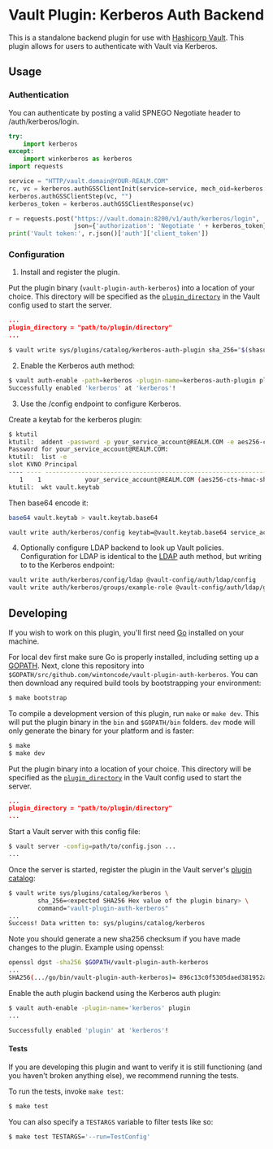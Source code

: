 # Vault Plugin: Kerberos Auth Backend

This is a standalone backend plugin for use with [Hashicorp Vault](https://www.github.com/hashicorp/vault).
This plugin allows for users to authenticate with Vault via Kerberos.

## Usage

### Authentication

You can authenticate by posting a valid SPNEGO Negotiate header to /auth/kerberos/login.

```python
try:
    import kerberos
except:
    import winkerberos as kerberos
import requests

service = "HTTP/vault.domain@YOUR-REALM.COM"
rc, vc = kerberos.authGSSClientInit(service=service, mech_oid=kerberos.GSS_MECH_OID_SPNEGO)
kerberos.authGSSClientStep(vc, "")
kerberos_token = kerberos.authGSSClientResponse(vc)

r = requests.post("https://vault.domain:8200/v1/auth/kerberos/login",
                  json={'authorization': 'Negotiate ' + kerberos_token})
print('Vault token:', r.json()['auth']['client_token'])
```

### Configuration

1. Install and register the plugin.

Put the plugin binary (`vault-plugin-auth-kerberos`) into a location of your choice. This directory
will be specified as the [`plugin_directory`](https://www.vaultproject.io/docs/configuration/index.html#plugin_directory)
in the Vault config used to start the server.

```json
...
plugin_directory = "path/to/plugin/directory"
...
```

```sh
$ vault write sys/plugins/catalog/kerberos-auth-plugin sha_256="$(shasum -a 256 "vault-plugin-auth-kerberos" | cut -d " " -f1)" command="vault-plugin-auth-kerberos -client-cert server.crt -client-key server.key"
```

2. Enable the Kerberos auth method:

```sh
$ vault auth-enable -path=kerberos -plugin-name=kerberos-auth-plugin plugin
Successfully enabled 'kerberos' at 'kerberos'!
```

3. Use the /config endpoint to configure Kerberos.

Create a keytab for the kerberos plugin:
```sh
$ ktutil
ktutil:  addent -password -p your_service_account@REALM.COM -e aes256-cts -k 1
Password for your_service_account@REALM.COM:
ktutil:  list -e
slot KVNO Principal
---- ---- ---------------------------------------------------------------------
   1    1            your_service_account@REALM.COM (aes256-cts-hmac-sha1-96)
ktutil:  wkt vault.keytab
```

Then base64 encode it:
```sh
base64 vault.keytab > vault.keytab.base64
```

```sh
vault write auth/kerberos/config keytab=@vault.keytab.base64 service_account="your_service_account"
```

4. Optionally configure LDAP backend to look up Vault policies.
Configuration for LDAP is identical to the [LDAP](https://www.vaultproject.io/docs/auth/ldap.html)
auth method, but writing to to the Kerberos endpoint:

```sh
vault write auth/kerberos/config/ldap @vault-config/auth/ldap/config
vault write auth/kerberos/groups/example-role @vault-config/auth/ldap/groups/example-role
```

## Developing

If you wish to work on this plugin, you'll first need
[Go](https://www.golang.org) installed on your machine.

For local dev first make sure Go is properly installed, including
setting up a [GOPATH](https://golang.org/doc/code.html#GOPATH).
Next, clone this repository into
`$GOPATH/src/github.com/wintoncode/vault-plugin-auth-kerberos`.
You can then download any required build tools by bootstrapping your
environment:

```sh
$ make bootstrap
```

To compile a development version of this plugin, run `make` or `make dev`.
This will put the plugin binary in the `bin` and `$GOPATH/bin` folders. `dev`
mode will only generate the binary for your platform and is faster:

```sh
$ make
$ make dev
```

Put the plugin binary into a location of your choice. This directory
will be specified as the [`plugin_directory`](https://www.vaultproject.io/docs/configuration/index.html#plugin_directory)
in the Vault config used to start the server.

```json
...
plugin_directory = "path/to/plugin/directory"
...
```

Start a Vault server with this config file:
```sh
$ vault server -config=path/to/config.json ...
...
```

Once the server is started, register the plugin in the Vault server's [plugin catalog](https://www.vaultproject.io/docs/internals/plugins.html#plugin-catalog):

```sh
$ vault write sys/plugins/catalog/kerberos \
        sha_256=<expected SHA256 Hex value of the plugin binary> \
        command="vault-plugin-auth-kerberos"
...
Success! Data written to: sys/plugins/catalog/kerberos
```

Note you should generate a new sha256 checksum if you have made changes
to the plugin. Example using openssl:

```sh
openssl dgst -sha256 $GOPATH/vault-plugin-auth-kerberos
...
SHA256(.../go/bin/vault-plugin-auth-kerberos)= 896c13c0f5305daed381952a128322e02bc28a57d0c862a78cbc2ea66e8c6fa1
```

Enable the auth plugin backend using the Kerberos auth plugin:

```sh
$ vault auth-enable -plugin-name='kerberos' plugin
...

Successfully enabled 'plugin' at 'kerberos'!
```

#### Tests

If you are developing this plugin and want to verify it is still
functioning (and you haven't broken anything else), we recommend
running the tests.

To run the tests, invoke `make test`:

```sh
$ make test
```

You can also specify a `TESTARGS` variable to filter tests like so:

```sh
$ make test TESTARGS='--run=TestConfig'
```

